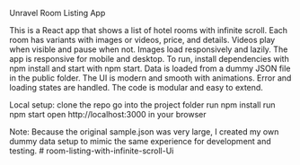 Unravel Room Listing App

This is a React app that shows a list of hotel rooms with infinite scroll. Each room has variants with images or videos, price, and details. Videos play when visible and pause when not. Images load responsively and lazily. The app is responsive for mobile and desktop. To run, install dependencies with npm install and start with npm start. Data is loaded from a dummy JSON file in the public folder. The UI is modern and smooth with animations. Error and loading states are handled. The code is modular and easy to extend.

Local setup:
clone the repo
go into the project folder
run npm install
run npm start
open http://localhost:3000 in your browser

Note: Because the original sample.json was very large, I created my own dummy data setup to mimic the same experience for development and testing.
#   r o o m - l i s t i n g - w i t h - i n f i n i t e - s c r o l l - U i  
 